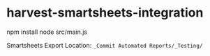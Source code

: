 # harvest-smartsheets-integration

npm install
node src/main.js

Smartsheets Export Location: `_Commit Automated Reports/_Testing/`
